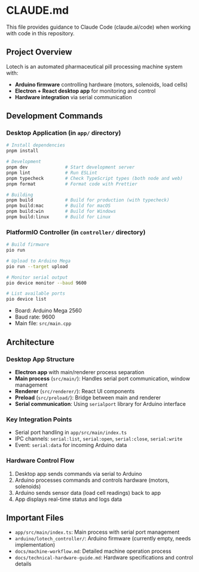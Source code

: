# CLAUDE.md

This file provides guidance to Claude Code (claude.ai/code) when working with code in this repository.

## Project Overview

Lotech is an automated pharmaceutical pill processing machine system with:
- **Arduino firmware** controlling hardware (motors, solenoids, load cells)
- **Electron + React desktop app** for monitoring and control
- **Hardware integration** via serial communication

## Development Commands

### Desktop Application (in `app/` directory)
```bash
# Install dependencies
pnpm install

# Development
pnpm dev              # Start development server
pnpm lint             # Run ESLint
pnpm typecheck        # Check TypeScript types (both node and web)
pnpm format           # Format code with Prettier

# Building
pnpm build            # Build for production (with typecheck)
pnpm build:mac        # Build for macOS
pnpm build:win        # Build for Windows  
pnpm build:linux      # Build for Linux
```

### PlatformIO Controller (in `controller/` directory)
```bash
# Build firmware
pio run

# Upload to Arduino Mega
pio run --target upload

# Monitor serial output
pio device monitor --baud 9600

# List available ports
pio device list
```
- Board: Arduino Mega 2560
- Baud rate: 9600
- Main file: `src/main.cpp`

## Architecture

### Desktop App Structure
- **Electron app** with main/renderer process separation
- **Main process** (`src/main/`): Handles serial port communication, window management
- **Renderer** (`src/renderer/`): React UI components
- **Preload** (`src/preload/`): Bridge between main and renderer
- **Serial communication**: Using `serialport` library for Arduino interface

### Key Integration Points
- Serial port handling in `app/src/main/index.ts`
- IPC channels: `serial:list`, `serial:open`, `serial:close`, `serial:write`
- Event: `serial:data` for incoming Arduino data

### Hardware Control Flow
1. Desktop app sends commands via serial to Arduino
2. Arduino processes commands and controls hardware (motors, solenoids)
3. Arduino sends sensor data (load cell readings) back to app
4. App displays real-time status and logs data

## Important Files
- `app/src/main/index.ts`: Main process with serial port management
- `arduino/lotech_controller/`: Arduino firmware (currently empty, needs implementation)
- `docs/machine-workflow.md`: Detailed machine operation process
- `docs/technical-hardware-guide.md`: Hardware specifications and control details